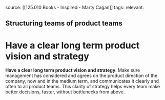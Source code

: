 source: [[125.010 Books - Inspired - Marty Cagan]]
tags:
relevant:

## Structuring teams of product teams
# Have a clear long term product vision and strategy

**Have a clear long term product vision and strategy**. Make sure management has considered and agrees on the product direction of the company, now and in the medium term, and communicates it clearly and often to all product teams. This clarity of strategy helps every team make better decisions, faster, without bottlenecks from above.